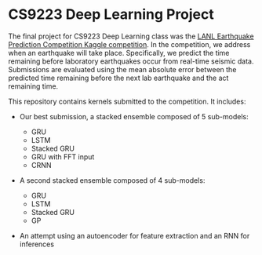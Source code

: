 # CS9223 Deep Learning Project
The final project for CS9223 Deep Learning class was the [LANL Earthquake Prediction Competition Kaggle competition](https://www.kaggle.com/c/LANL-Earthquake-Prediction). In the competition, we address when an earthquake will take place. Specifically, we predict the time remaining before laboratory earthquakes occur from real-time seismic data. Submissions are evaluated using the mean absolute error between the predicted time remaining before the next lab earthquake and the act remaining time.

This repository contains kernels submitted to the competition. It includes:

* Our best submission, a stacked ensemble composed of 5 sub-models:
  * GRU
  * LSTM
  * Stacked GRU
  * GRU with FFT input
  * CRNN

* A second stacked ensemble composed of 4 sub-models:
  * GRU
  * LSTM
  * Stacked GRU
  * GP

* An attempt using an autoencoder for feature extraction and an RNN for inferences
